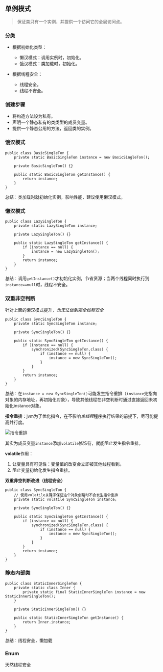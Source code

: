 ## 单例模式 ##
> 保证类只有一个实例，并提供一个访问它的全局访问点。

### 分类 ###
- 根据初始化类型：
	- 懒汉模式：调用实例时，初始化。
	- 饿汉模式：类加载时，初始化。

- 根据线程安全：
	- 线程安全。
	- 线程不安全。

### 创建步骤 ###
- 将构造方法设为私有。
- 声明一个静态私有的类类型的成员变量。
- 提供一个静态公用的方法，返回类的实例。


### 饿汉模式 ###

	public class BasicSingleTon {
		private static BasicSingleTon instance = new BasicSingleTon();
		
		private BasicSingleTon() {}
		
		public static BasicSingleTon getInstance() {
			return instance;
		}
	}

总结：类加载时就初始化实例，影响性能，建议使用懒汉模式。

### 懒汉模式 ###

	public class LazySingleTon {
		private static LazySingleTon instance;
		
		private LazySingleTon() {}
		
		public static LazySingleTon getInstance() {
			if (instance == null) {
				instance = new LazySingleTon();
			}
			return instance;
		}
	}
总结：调用`getInstance()`才初始化实例，节省资源；当两个线程同时执行到`instance==null`时，线程不安全。

### 双重非空判断 ###
针对上面的懒汉模式提升，*也无法做到完全线程安全*

	public class SyncSingleTon {
		private static SyncSingleTon instance;
		
		private SyncSingleTon() {}
		
		public static SyncSingleTon getInstance() {
			if (instance == null) {
				synchronized(SyncSingleTon.class) {
					if (instance == null) {
						instance = new SyncSingleTon();
					}
				}
			}
			return instance;
		}
	}

总结：在`instance = new SyncSingleTon()`可能发生指令重排（`instance`先指向对象的内存地址，再初始化对象），导致其他线程在非空判断时通过直接返回未初始化instance对象。

**指令重排**：jvm为了优化指令，在不影响*单线程*程序执行结果的前提下，尽可能提高并行度。

![指令重排](http://指令重排)


其实为成员变量`instance`添加`volatile`修饰符，就能阻止发生指令重排。

**volatile**作用：

1. 让变量具有可见性：变量值的改变会立即被其他线程看到。
2. 阻止变量初始化发生指令重排。

**双重非空判断改进（线程安全）**
	
	public class SyncSingleTon {
		// 使用volatile关键字保证这个对象创建时不会发生指令重排
		private static volatile SyncSingleTon instance;
		
		private SyncSingleTon() {}
		
		public static SyncSingleTon getInstance() {
			if (instance == null) {
				synchronized(SyncSingleTon.class) {
					if (instance == null) {
						instance = new SyncSingleTon();
					}
				}
			}
			return instance;
		}
	}

### 静态内部类 ###
	
	public class StaticInnerSingleTon {
		private static class Inner {
			private static final StaticInnerSingleTon instance = new StaticInnerSingleTon();
		}
		
		private StaticInnerSingleTon() {}
		
		public static StaticInnerSingleTon getInstance() {
			return Inner.instance;
		}
	}
总结：线程安全，懒加载

### Enum ###
天然线程安全

